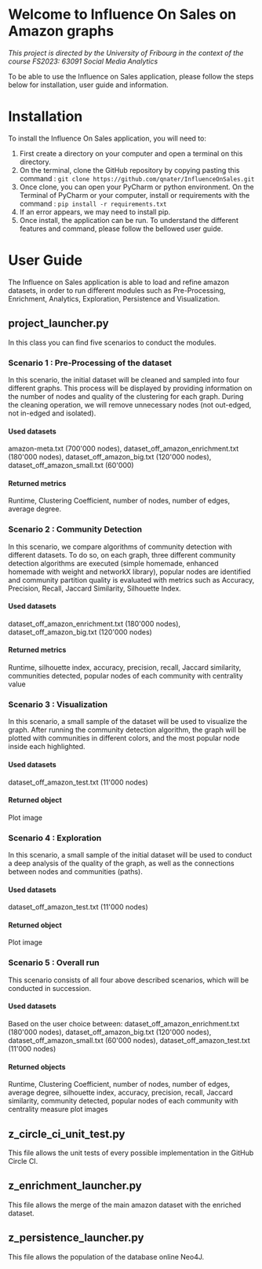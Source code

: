 # Welcome to Influence On Sales on Amazon graphs
*This project is directed by the University of Fribourg in the context of the course FS2023: 63091 Social Media Analytics*

To be able to use the Influence on Sales application, please follow the steps below for installation, user guide and information.

# Installation
To install the Influence On Sales application, you will need to:
1) First create a directory on your computer and open a terminal on this directory.
2) On the terminal, clone the GitHub repository by copying pasting this command : ```git clone https://github.com/qnater/InfluenceOnSales.git```
3) Once clone, you can open your PyCharm or python environment. On the Terminal of PyCharm or your computer, install or requirements with the command : ```pip install -r requirements.txt```
4) If an error appears, we may need to install pip.
5) Once install, the application can be run. To understand the different features and command, please follow the bellowed user guide.


# User Guide
The Influence on Sales application is able to load and refine amazon datasets, in order to run different modules such as Pre-Processing, Enrichment, Analytics, Exploration, Persistence and Visualization.

## project_launcher.py
In this class you can find five scenarios to conduct the modules.

### Scenario 1 : Pre-Processing of the dataset
In this scenario, the initial dataset will be cleaned and sampled into four different graphs. This process will be displayed by providing information on the number of nodes and quality of the clustering for each graph. During the cleaning operation, we will remove unnecessary nodes (not out-edged, not in-edged and isolated). 

#### Used datasets
amazon-meta.txt (700'000 nodes), dataset_off_amazon_enrichment.txt (180'000 nodes),  dataset_off_amazon_big.txt (120'000 nodes), dataset_off_amazon_small.txt (60'000)

#### Returned metrics
Runtime, Clustering Coefficient, number of nodes, number of edges, average degree.



### Scenario 2 : Community Detection
In this scenario, we compare algorithms of community detection with different datasets. To do so, on each graph, three different community detection algorithms are executed (simple homemade, enhanced homemade with weight and networkX library), 
popular nodes are identified and community partition quality is evaluated with metrics such as Accuracy, Precision, Recall, Jaccard Similarity, Silhouette Index.

#### Used datasets
dataset_off_amazon_enrichment.txt (180'000 nodes),  dataset_off_amazon_big.txt (120'000 nodes)

#### Returned metrics
Runtime, silhouette index, accuracy, precision, recall, Jaccard similarity, communities detected, popular nodes of each community with centrality value



### Scenario 3 : Visualization
In this scenario, a small sample of the dataset will be used to visualize the graph. After running the community detection algorithm, the graph will be plotted
with communities in different colors, and the most popular node inside each highlighted.

#### Used datasets
dataset_off_amazon_test.txt (11'000 nodes)

#### Returned object 
Plot image



### Scenario 4 : Exploration
In this scenario, a small sample of the initial dataset will be used to conduct a deep analysis of the quality of the graph, as well as 
the connections between nodes and communities (paths).

#### Used datasets
dataset_off_amazon_test.txt (11'000 nodes)

#### Returned object
Plot image



### Scenario 5 : Overall run
This scenario consists of all four above described scenarios, which will be conducted in succession.

#### Used datasets
Based on the user choice between:
dataset_off_amazon_enrichment.txt (180'000 nodes), dataset_off_amazon_big.txt (120'000 nodes), dataset_off_amazon_small.txt (60'000 nodes), dataset_off_amazon_test.txt (11'000 nodes)

#### Returned objects
Runtime, Clustering Coefficient, number of nodes, number of edges, average degree, silhouette index, accuracy, precision, recall, Jaccard similarity, community detected, popular nodes of each community with centrality measure
plot images

    
    
## z_circle_ci_unit_test.py
This file allows the unit tests of every possible implementation in the GitHub Circle CI.

## z_enrichment_launcher.py
This file allows the merge of the main amazon dataset with the enriched dataset.

## z_persistence_launcher.py
This file allows the population of the database online Neo4J.
